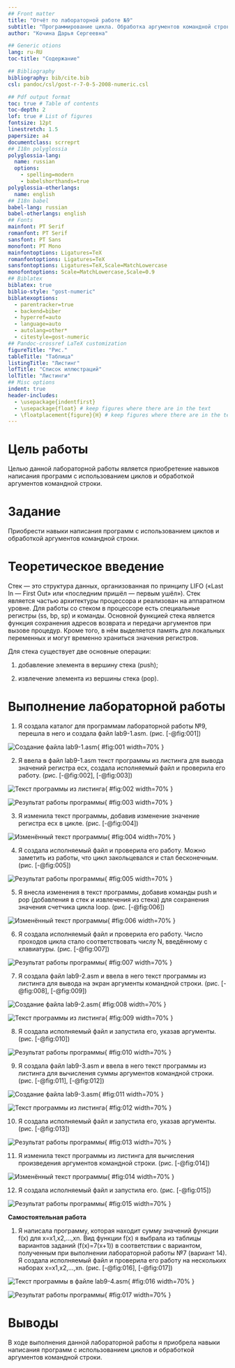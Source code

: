 ```yaml
---
## Front matter
title: "Отчёт по лабораторной работе №9"
subtitle: "Программирование цикла. Обработка аргументов командной строки."
author: "Кочина Дарья Сергеевна"

## Generic otions
lang: ru-RU
toc-title: "Содержание"

## Bibliography
bibliography: bib/cite.bib
csl: pandoc/csl/gost-r-7-0-5-2008-numeric.csl

## Pdf output format
toc: true # Table of contents
toc-depth: 2
lof: true # List of figures
fontsize: 12pt
linestretch: 1.5
papersize: a4
documentclass: scrreprt
## I18n polyglossia
polyglossia-lang:
  name: russian
  options:
	- spelling=modern
	- babelshorthands=true
polyglossia-otherlangs:
  name: english
## I18n babel
babel-lang: russian
babel-otherlangs: english
## Fonts
mainfont: PT Serif
romanfont: PT Serif
sansfont: PT Sans
monofont: PT Mono
mainfontoptions: Ligatures=TeX
romanfontoptions: Ligatures=TeX
sansfontoptions: Ligatures=TeX,Scale=MatchLowercase
monofontoptions: Scale=MatchLowercase,Scale=0.9
## Biblatex
biblatex: true
biblio-style: "gost-numeric"
biblatexoptions:
  - parentracker=true
  - backend=biber
  - hyperref=auto
  - language=auto
  - autolang=other*
  - citestyle=gost-numeric
## Pandoc-crossref LaTeX customization
figureTitle: "Рис."
tableTitle: "Таблица"
listingTitle: "Листинг"
lofTitle: "Список иллюстраций"
lolTitle: "Листинги"
## Misc options
indent: true
header-includes:
  - \usepackage{indentfirst}
  - \usepackage{float} # keep figures where there are in the text
  - \floatplacement{figure}{H} # keep figures where there are in the text
---
```


# Цель работы

Целью данной лабораторной работы является приобретение навыков написания программ с использованием циклов и обработкой аргументов командной строки.

# Задание

Приобрести навыки написания программ с использованием циклов и обработкой аргументов командной строки.

# Теоретическое введение

Стек — это структура данных, организованная по принципу LIFO («Last In — First Out» или «последним пришёл — первым ушёл»). Стек является частью архитектуры процессора и реализован на аппаратном уровне. Для работы со стеком в процессоре есть специальные регистры (ss, bp, sp) и команды. Основной функцией стека является функция сохранения адресов возврата и передачи аргументов при вызове процедур. Кроме того, в нём выделяется память для локальных переменных и могут временно храниться значения регистров.

Для стека существует две основные операции:

1. добавление элемента в вершину стека (push);

2. извлечение элемента из вершины стека (pop).

# Выполнение лабораторной работы

1. Я создала каталог для программам лабораторной работы №9, перешла в него и создала файл lab9-1.asm. (рис. [-@fig:001])

![Создание файла lab9-1.asm](image/Рис.1.png){ #fig:001 width=70% }

2. Я ввела в файл lab9-1.asm текст программы из листинга для вывода значений регистра ecx, создала исполняемый файл и проверила его работу. (рис. [-@fig:002], [-@fig:003])

![Текст программы из листинга](image/Рис.2.png){ #fig:002 width=70% }

![Результат работы программы](image/Рис.3.png){ #fig:003 width=70% }

3. Я изменила текст программы, добавив изменение значение регистра ecx в цикле. (рис. [-@fig:004])

![Изменённый текст программы](image/Рис.4.png){ #fig:004 width=70% }

4. Я создала исполняемый файл и проверила его работу. Можно заметить из работы, что цикл закольцевался и стал бесконечным. (рис. [-@fig:005])

![Результат работы программы](image/Рис.5.png){ #fig:005 width=70% }

5. Я внесла изменения в текст программы, добавив команды push и pop (добавления в стек и извлечения из стека) для сохранения значения счетчика цикла loop. (рис. [-@fig:006])

![Изменённый текст программы](image/Рис.6.png){ #fig:006 width=70% }

6. Я создала исполняемый файл и проверила его работу. Число проходов цикла стало соответствовать числу N, введённому с клавиатуры. (рис. [-@fig:007])

![Результат работы программы](image/Рис.7.png){ #fig:007 width=70% }

7. Я создала файл lab9-2.asm и ввела в него текст программы из листинга для вывода на экран аргументы командной строки. (рис. [-@fig:008], [-@fig:009]) 

![Создание файла lab9-2.asm](image/Рис.8.png){ #fig:008 width=70% }

![Текст программы из листинга](image/Рис.9.png){ #fig:009 width=70% }

8. Я создала исполняемый файл и запустила его, указав аргументы. (рис. [-@fig:010])

![Результат работы программы](image/Рис.10.png){ #fig:010 width=70% }

9. Я создала файл lab9-3.asm и ввела в него текст программы из листинга для вычисления суммы аргументов командной строки. (рис. [-@fig:011], [-@fig:012]) 

![Создание файла lab9-3.asm](image/Рис.11.png){ #fig:011 width=70% }

![Текст программы из листинга](image/Рис.12.png){ #fig:012 width=70% }

10. Я создала исполняемый файл и запустила его, указав аргументы. (рис. [-@fig:013])

![Результат работы программы](image/Рис.13.png){ #fig:013 width=70% }

11. Я изменила текст программы из листинга для вычисления произведения аргументов командной строки. (рис. [-@fig:014])

![Изменённый текст программы](image/Рис.14.png){ #fig:014 width=70% }

12. Я создала исполняемый файл и запустила его. (рис. [-@fig:015])

![Результат работы программы](image/Рис.15.png){ #fig:015 width=70% }

**Самостоятельная работа**

1. Я написала программу, которая находит сумму значений функции f(x) для x=x1,x2,...,xn. Вид функции f(x) я выбрала из таблицы вариантов заданий (f(x)=7(x+1)) в соответствии с вариантом, полученным при выполнении лабораторной работы №7 (вариант 14). Я создала исполняемый файл и проверила его работу на нескольких наборах x=x1,x2,...,xn. (рис. [-@fig:016], [-@fig:017]) 

![Текст программы в файле lab9-4.asm](image/Рис.16.png){ #fig:016 width=70% }

![Результат работы программы](image/Рис.17.png){ #fig:017 width=70% }

# Выводы

В ходе выполнения данной лабораторной работы я приобрела навыки написания программ с использованием циклов и обработкой аргументов командной строки.

